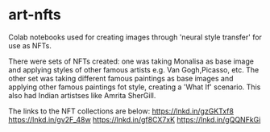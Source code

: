 # art-nfts
Colab notebooks used for creating images through 'neural style transfer' for use as NFTs.

There were sets of NFTs created: one was taking Monalisa as base image and applying styles of other famous artists e.g. Van Gogh,Picasso, etc. The other set was taking different famous paintings as base images and applying other famous paintings fot style, creating a 'What If' scenario. This also had Indian artistses like Amrita SherGill.

The links to the NFT collections are below:
https://lnkd.in/gzGKTxf8
https://lnkd.in/gv2F_48w
https://lnkd.in/gf8CX7xK 
https://lnkd.in/gQQNFkGi
